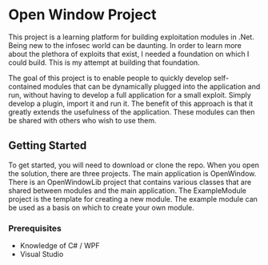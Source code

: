 # Open Window Project

This project is a learning platform for building exploitation modules in .Net. Being new to the infosec world can be daunting. In order to learn more about the plethora of exploits that exist, I needed a foundation on which I could build. This is my attempt at building that foundation.

The goal of this project is to enable people to quickly develop self-contained modules that can be dynamically plugged into the application and run, without having to develop a full application for a small exploit. Simply develop a plugin, import it and run it. The benefit of this approach is that it greatly extends the usefulness of the application. These modules can then be shared with others who wish to use them. 

## Getting Started

To get started, you will need to download or clone the repo. When you open the solution, there are three projects. The main application is OpenWindow. There is an OpenWindowLib project that contains various classes that are shared between modules and the main application. The ExampleModule project is the template for creating a new module. The example module can be used as a basis on which to create your own module.

### Prerequisites

- Knowledge of C# / WPF
- Visual Studio 
